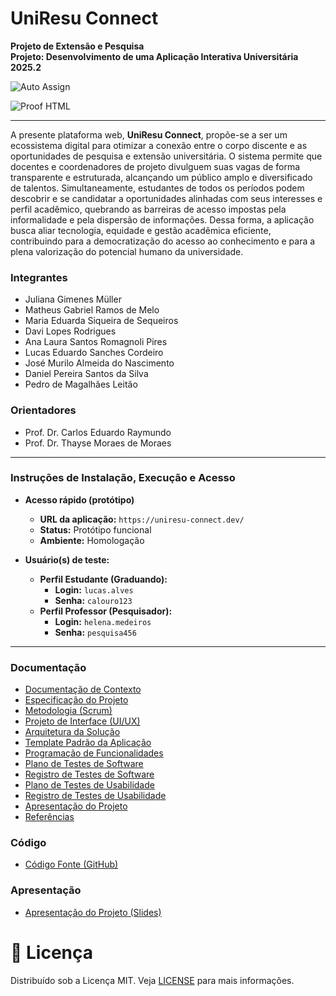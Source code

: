 # UniResu Connect

**Projeto de Extensão e Pesquisa**
<br>
**Projeto: Desenvolvimento de uma Aplicação Interativa Universitária**
<br>
**2025.2**

![Auto Assign](https://github.com/UniResu-Connect/demo-repository/actions/workflows/auto-assign.yml/badge.svg)

![Proof HTML](https://github.com/UniResu-Connect/demo-repository/actions/workflows/proof-html.yml/badge.svg)

---

A presente plataforma web, **UniResu Connect**, propõe-se a ser um ecossistema digital para otimizar a conexão entre o corpo discente e as oportunidades de pesquisa e extensão universitária. O sistema permite que docentes e coordenadores de projeto divulguem suas vagas de forma transparente e estruturada, alcançando um público amplo e diversificado de talentos. Simultaneamente, estudantes de todos os períodos podem descobrir e se candidatar a oportunidades alinhadas com seus interesses e perfil acadêmico, quebrando as barreiras de acesso impostas pela informalidade e pela dispersão de informações. Dessa forma, a aplicação busca aliar tecnologia, equidade e gestão acadêmica eficiente, contribuindo para a democratização do acesso ao conhecimento e para a plena valorização do potencial humano da universidade.

### **Integrantes**

* Juliana Gimenes Müller
* Matheus Gabriel Ramos de Melo
* Maria Eduarda Siqueira de Sequeiros
* Davi Lopes Rodrigues
* Ana Laura Santos Romagnoli Pires
* Lucas Eduardo Sanches Cordeiro
* José Murilo Almeida do Nascimento
* Daniel Pereira Santos da Silva
* Pedro de Magalhães Leitão

### **Orientadores**

* Prof. Dr. Carlos Eduardo Raymundo
* Prof. Dr. Thayse Moraes de Moraes

---

### **Instruções de Instalação, Execução e Acesso**

* **Acesso rápido (protótipo)**
    * **URL da aplicação:** `https://uniresu-connect.dev/`
    * **Status:** Protótipo funcional
    * **Ambiente:** Homologação
* **Usuário(s) de teste:**

    * **Perfil Estudante (Graduando):**
        * **Login:** `lucas.alves`
        * **Senha:** `calouro123`
    * **Perfil Professor (Pesquisador):**
        * **Login:** `helena.medeiros`
        * **Senha:** `pesquisa456`

---

### **Documentação**

* [Documentação de Contexto](https://github.com/UniResu-Connect/UniResu/blob/main/UniResu-main/docs/01-Documenta%C3%A7%C3%A3o%20de%20Contexto.md)
* [Especificação do Projeto](https://github.com/UniResu-Connect/UniResu/blob/main/UniResu-main/docs/02-Especifica%C3%A7%C3%A3o%20do%20Projeto.md)
* [Metodologia (Scrum)](https://github.com/UniResu-Connect/UniResu/blob/main/UniResu-main/docs/03-Metodologia.md)
* [Projeto de Interface (UI/UX)](https://github.com/UniResu-Connect/UniResu/blob/main/UniResu-main/docs/04-Projeto%20de%20Interface.md)
* [Arquitetura da Solução](https://github.com/UniResu-Connect/UniResu/blob/main/UniResu-main/docs/05-Arquitetura%20da%20Solu%C3%A7%C3%A3o.md)
* [Template Padrão da Aplicação](https://github.com/UniResu-Connect/UniResu/blob/main/UniResu-main/docs/06-Template%20Padr%C3%A3o%20da%20Aplica%C3%A7%C3%A3o.md)
* [Programação de Funcionalidades](https://github.com/UniResu-Connect/UniResu/blob/main/UniResu-main/docs/07-Programa%C3%A7%C3%A3o%20de%20Funcionalidades.md)
* [Plano de Testes de Software](https://github.com/UniResu-Connect/UniResu/blob/main/UniResu-main/docs/08-Plano%20de%20Testes%20de%20Software.md)
* [Registro de Testes de Software](https://github.com/UniResu-Connect/UniResu/blob/main/UniResu-main/docs/09-Registro%20de%20Testes%20de%20Software.md)
* [Plano de Testes de Usabilidade](https://github.com/UniResu-Connect/UniResu/blob/main/UniResu-main/docs/10-Plano%20de%20Testes%20de%20Usabilidade.md)
* [Registro de Testes de Usabilidade](https://github.com/UniResu-Connect/UniResu/blob/main/UniResu-main/docs/11-Registro%20de%20Testes%20de%20Usabilidade.md)
* [Apresentação do Projeto](https://github.com/UniResu-Connect/UniResu/blob/main/UniResu-main/docs/12-Apresenta%C3%A7%C3%A3o%20do%20Projeto.md)
* [Referências](https://github.com/UniResu-Connect/UniResu/blob/main/UniResu-main/docs/13-Refer%C3%AAncias.md)

### **Código**

* [Código Fonte (GitHub)](https://github.com/seu-usuario/uniresu-connect)

### **Apresentação**

* [Apresentação do Projeto (Slides)](./link-para-apresentacao.pdf)


# 📝 Licença

Distribuído sob a Licença MIT. Veja [LICENSE](https://github.com/UniResu/UniResu-Connect/blob/main/LICENSE) para mais informações.
